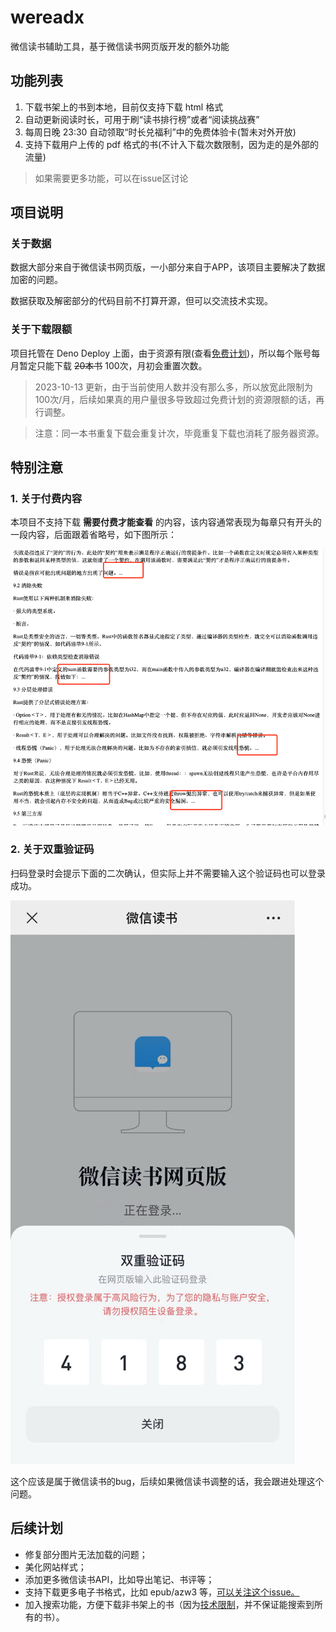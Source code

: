 # wereadx

微信读书辅助工具，基于微信读书网页版开发的额外功能

## 功能列表

1. 下载书架上的书到本地，目前仅支持下载 html 格式
2. 自动更新阅读时长，可用于刷“读书排行榜”或者“阅读挑战赛”
3. 每周日晚 23:30 自动领取“时长兑福利”中的免费体验卡(暂未对外开放)
4. 支持下载用户上传的 pdf 格式的书(不计入下载次数限制，因为走的是外部的流量)

> 如果需要更多功能，可以在issue区讨论

## 项目说明

### 关于数据
数据大部分来自于微信读书网页版，一小部分来自于APP，该项目主要解决了数据加密的问题。

数据获取及解密部分的代码目前不打算开源，但可以交流技术实现。

### 关于下载限额

项目托管在 Deno Deploy 上面，由于资源有限(查看[免费计划](https://deno.com/deploy/pricing))，所以每个账号每月暂定只能下载 <del>20本书</del> 100次，月初会重置次数。

> 2023-10-13 更新，由于当前使用人数并没有那么多，所以放宽此限制为 100次/月，后续如果真的用户量很多导致超过免费计划的资源限额的话，再行调整。

> 注意：同一本书重复下载会重复计次，毕竟重复下载也消耗了服务器资源。


## 特别注意

### 1. 关于付费内容
本项目不支持下载 **需要付费才能查看** 的内容，该内容通常表现为每章只有开头的一段内容，后面跟着省略号，如下图所示：

![需要付费才能查看的内容](incomplete.png)

### 2. 关于双重验证码

扫码登录时会提示下面的二次确认，但实际上并不需要输入这个验证码也可以登录成功。

![登录时二次确认](login.png)

这个应该是属于微信读书的bug，后续如果微信读书调整的话，我会跟进处理这个问题。


## 后续计划

- 修复部分图片无法加载的问题；
- 美化网站样式；
- 添加更多微信读书API，比如导出笔记、书评等；
- 支持下载更多电子书格式，比如 epub/azw3 等，[可以关注这个issue。](https://github.com/champkeh/wereadx/issues/2)
- 加入搜索功能，方便下载非书架上的书（因为[技术限制](https://github.com/champkeh/wereadx/issues/3)，并不保证能搜索到所有的书）。
